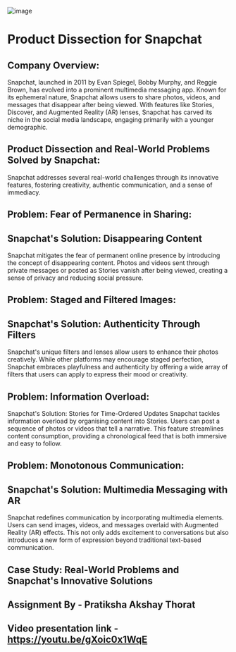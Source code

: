 ![image](https://github.com/Pratikshathorat96/Snapchat_SQL/assets/120496034/a446bd51-65fb-446f-ac56-db3e7558671f)


# Product Dissection for Snapchat

## Company Overview:
Snapchat, launched in 2011 by Evan Spiegel, Bobby Murphy, and Reggie Brown, has evolved into a prominent multimedia messaging app. Known for its ephemeral nature, Snapchat allows users to share photos, videos, and messages that disappear after being viewed. With features like Stories, Discover, and Augmented Reality (AR) lenses, Snapchat has carved its niche in the social media landscape, engaging primarily with a younger demographic.

## Product Dissection and Real-World Problems Solved by Snapchat:
Snapchat addresses several real-world challenges through its innovative features, fostering creativity, authentic communication, and a sense of immediacy.

## Problem: Fear of Permanence in Sharing:
## Snapchat's Solution: Disappearing Content
Snapchat mitigates the fear of permanent online presence by introducing the concept of disappearing content. Photos and videos sent through private messages or posted as Stories vanish after being viewed, creating a sense of privacy and reducing social pressure.

## Problem: Staged and Filtered Images:
## Snapchat's Solution: Authenticity Through Filters
Snapchat's unique filters and lenses allow users to enhance their photos creatively. While other platforms may encourage staged perfection, Snapchat embraces playfulness and authenticity by offering a wide array of filters that users can apply to express their mood or creativity.

## Problem: Information Overload:
Snapchat's Solution: Stories for Time-Ordered Updates
Snapchat tackles information overload by organising content into Stories. Users can post a sequence of photos or videos that tell a narrative. This feature streamlines content consumption, providing a chronological feed that is both immersive and easy to follow.

## Problem: Monotonous Communication:
## Snapchat's Solution: Multimedia Messaging with AR
Snapchat redefines communication by incorporating multimedia elements. Users can send images, videos, and messages overlaid with Augmented Reality (AR) effects. This not only adds excitement to conversations but also introduces a new form of expression beyond traditional text-based communication.

## Case Study: Real-World Problems and Snapchat's Innovative Solutions

## Assignment By - Pratiksha Akshay Thorat
## Video presentation link - https://youtu.be/gXoic0x1WqE

